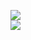 [![](https://img.shields.io/badge/Made%20With-Github%20Spray-lightgrey.svg?style=for-the-badge&logo=github)](https://github.com/Annihil/github-spray#6391)  
[![](https://i.imgur.com/2DrTn0Z.gif)](https://github.com/Annihil/github-spray)